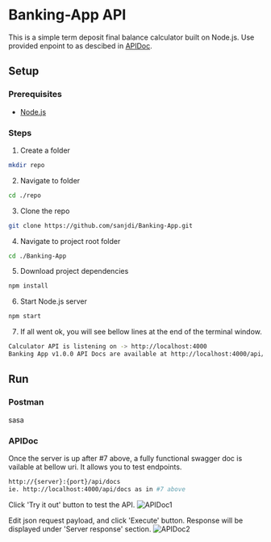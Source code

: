 # Banking-App API
This is a simple term deposit final balance calculator built on Node.js. Use provided enpoint to as descibed in [APIDoc](#APIDoc). 

## Setup

### Prerequisites
* [Node.js](https://nodejs.org/en/docs)

### Steps
1. Create a folder
```sh
mkdir repo
```
2. Navigate to folder
```sh
cd ./repo
```
3. Clone the repo
```sh
git clone https://github.com/sanjdi/Banking-App.git
```
4. Navigate to project root folder
```sh
cd ./Banking-App
```
5. Download project dependencies
```sh
npm install
```
6. Start Node.js server
```sh
npm start
```
7. If all went ok, you will see bellow lines at the end of the terminal window.
```sh
Calculator API is listening on -> http://localhost:4000
Banking App v1.0.0 API Docs are available at http://localhost:4000/api/docs
```

## Run
### Postman
sasa

### APIDoc
Once the server is up after #7 above, a fully functional swagger doc is vailable at bellow uri. It allows you to test endpoints.
```sh
http://{server}:{port}/api/docs
ie. http://localhost:4000/api/docs as in #7 above
```
Click 'Try it out' button to test the API.
![APIDoc1](src/docs/APIDocs1.png)

Edit json request payload, and click 'Execute' button. Response will be displayed under 'Server response' section. 
![APIDoc2](src/docs/APIDocs2.png)
